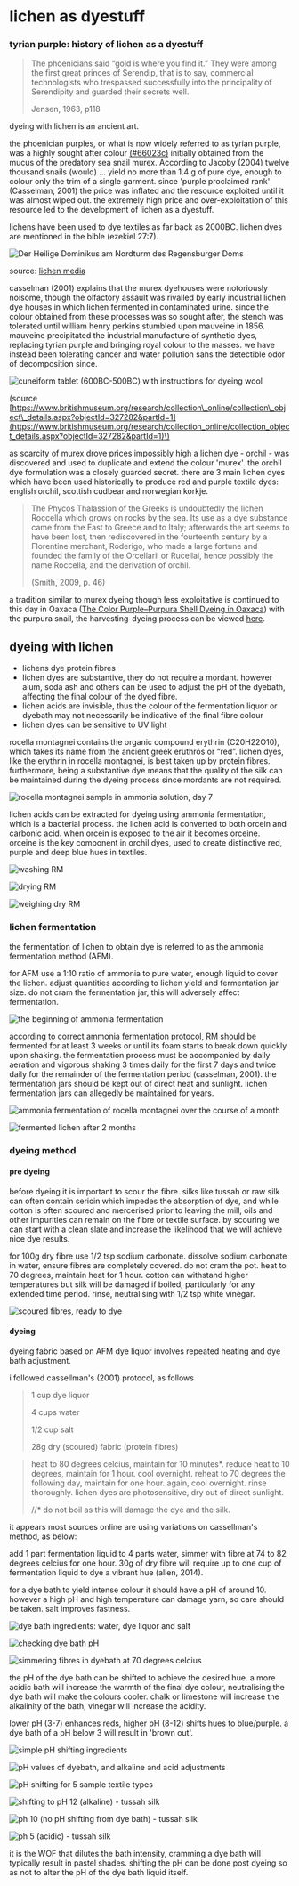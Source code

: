 # lichen as dyestuff

### tyrian purple: history of lichen as a dyestuff

> The phoenicians said “gold is where you find it.” They were among the first great princes of Serendip, that is to say, commercial technologists who trespassed successfully into the principality of Serendipity and guarded their secrets well.
>
> Jensen, 1963, p118

dyeing with lichen is an ancient art. 

the phoenician purples, or what is now widely referred to as tyrian purple, was a highly sought after colour [\(\#66023c\)](https://www.colorhexa.com/66023c) initially obtained from the mucus of the predatory sea snail murex. According to Jacoby \(2004\) twelve thousand snails \(would\) ... yield no more than 1.4 g of pure dye, enough to colour only the trim of a single garment. since 'purple proclaimed rank' \(Casselman, 2001\) the price was inflated and the resource exploited until it was almost wiped out. the extremely high price and over-exploitation of this resource led to the development of lichen as a dyestuff. 

lichens have been used to dye textiles as far back as 2000BC. lichen dyes are mentioned in the bible \(ezekiel 27:7\).

![Der Heilige Dominikus am Nordturm des Regensburger Doms ](../.gitbook/assets/der_heilige_dominikus_am_nordturm_des_regensburger_doms.jpg)

source: [lichen media](https://en.wikipedia.org/wiki/Lichen#/media/File:Der_Heilige_Dominikus_am_Nordturm_des_Regensburger_Doms.jpg)

casselman \(2001\) explains that the murex dyehouses were notoriously noisome, though the olfactory assault was rivalled by early industrial lichen dye houses in which lichen fermented in contaminated urine. since the colour obtained from these processes was so sought after, the stench was tolerated until william henry perkins stumbled upon mauveine in 1856. mauveine precipitated the industrial manufacture of synthetic dyes, replacing tyrian purple and bringing royal colour to the masses. we have instead been tolerating cancer and water pollution sans the detectible odor of decomposition since. 

![cuneiform tablet \(600BC-500BC\) with instructions for dyeing wool](../.gitbook/assets/cuneiform-tablet-dyeing.jpg)

\(source [https://www.britishmuseum.org/research/collection\_online/collection\_object\_details.aspx?objectId=327282&partId=1](https://www.britishmuseum.org/research/collection_online/collection_object_details.aspx?objectId=327282&partId=1)\)

as scarcity of murex drove prices impossibly high a lichen dye - orchil - was discovered and used to duplicate and extend the colour 'murex'. the orchil dye formulation was a closely guarded secret. there are 3 main lichen dyes which have been used historically to produce red and purple textile dyes: english orchil, scottish cudbear and norwegian korkje. 

> The Phycos Thalassion of the Greeks is undoubtedly the lichen Roccella which grows on rocks by the sea. Its use as a dye substance came from the East to Greece and to Italy; afterwards the art seems to have been lost, then rediscovered in the fourteenth century by a Florentine merchant, Roderigo, who made a large fortune and founded the family of the Orcellarii or Rucellai, hence possibly the name Roccella, and the derivation of orchil.
>
> \(Smith, 2009, p. 46\)

a tradition similar to murex dyeing though less exploitative is continued to this day in Oaxaca \([The Color Purple–Purpura Shell Dyeing in Oaxaca](https://www.clothroads.com/the-color-purple-purpura-shell-dyeing-in-oaxaca/)\) with the purpura snail, the harvesting-dyeing process can be viewed [here](https://www.youtube.com/watch?v=PkSIiC5xkgs).  

## dyeing with lichen

* lichens dye protein fibres
* lichen dyes are substantive, they do not require a mordant. however alum, soda ash and others can be used to adjust the pH of the dyebath, affecting the final colour of the dyed fibre. 
* lichen acids are invisible, thus the colour of the fermentation liquor or dyebath may not necessarily be indicative of the final fibre colour
* lichen dyes can be sensitive to UV light

rocella montagnei contains the organic compound erythrin \(C20H22O10\), which takes its name from the ancient greek eruthrós or “red”. lichen dyes, like the erythrin in rocella montagnei, is best taken up by protein fibres. furthermore, being a substantive dye means that the quality of the silk can be maintained during the dyeing process since mordants are not required. 

![rocella montagnei sample in ammonia solution, day 7](../.gitbook/assets/img_2460-2.jpeg)

lichen acids can be extracted for dyeing using ammonia fermentation, which is a bacterial process. the lichen acid is converted to both orcein and carbonic acid. when orcein is exposed to the air it becomes orceine. orceine is the key component in orchil dyes, used to create distinctive red, purple and deep blue hues in textiles. 

![washing RM](../.gitbook/assets/img_2403.jpeg)

![drying RM](../.gitbook/assets/img_2412-2.jpeg)

![weighing dry RM](../.gitbook/assets/img_2414.jpeg)

### lichen fermentation

the fermentation of lichen to obtain dye is referred to as the ammonia fermentation method \(AFM\). 

for AFM use a 1:10 ratio of ammonia to pure water, enough liquid to cover the lichen. adjust quantities according to lichen yield and fermentation jar size. do not cram the fermentation jar, this will adversely affect fermentation. 

![the beginning of ammonia fermentation](../.gitbook/assets/img_2420.jpeg)

according to correct ammonia fermentation protocol, RM should be fermented for at least 3 weeks or until  its foam starts to break down quickly upon shaking. the fermentation process must be accompanied by daily aeration and vigorous shaking 3 times daily for the first 7 days and twice daily for the remainder of the fermentation period \(casselman, 2001\). the fermentation jars should be kept out of direct heat and sunlight. lichen fermentation jars can allegedly be maintained for years. 

![ammonia fermentation of rocella montagnei over the course of a month](../.gitbook/assets/afm-rm-tafinal%20%281%29.jpg)

![fermented lichen after 2 months](../.gitbook/assets/img_3158.jpeg)

### dyeing method

#### pre dyeing

before dyeing it is important to scour the fibre. silks like tussah or raw silk can often contain sericin which impedes the absorption of dye, and while cotton is often scoured and mercerised prior to leaving the mill, oils and other impurities can remain on the fibre or textile surface. by scouring we can start with a clean slate and increase the likelihood that we will achieve nice dye results. 

for 100g dry fibre use 1/2 tsp sodium carbonate. dissolve sodium carbonate in water, ensure fibres are completely covered. do not cram the pot. heat to 70 degrees, maintain heat for 1 hour. cotton can withstand higher temperatures but silk will be damaged if boiled, particularly for any extended time period.  rinse, neutralising with 1/2 tsp white vinegar. 

![scoured fibres, ready to dye](../.gitbook/assets/img_3094.jpeg)

#### dyeing

dyeing fabric based on AFM dye liquor involves repeated heating and dye bath adjustment. 

i followed cassellman's \(2001\) protocol, as follows

> 1 cup dye liquor
>
> 4 cups water
>
> 1/2 cup salt
>
> 28g dry \(scoured\) fabric \(protein fibres\)

> heat to 80 degrees celcius, maintain for 10 minutes\*. reduce heat to 10 degrees, maintain for 1 hour. cool overnight. reheat to 70 degrees the following day, maintain for one hour. again, cool overnight. rinse thoroughly. lichen dyes are photosensitive, dry out of direct sunlight. 
>
> //\* do not boil as this will damage the dye and the silk.

it appears most sources online are using variations on cassellman's method, as below:

add 1 part fermentation liquid to 4 parts water, simmer with fibre at 74 to 82 degrees celcius for one hour. 30g of dry fibre will require up to one cup of fermentation liquid to dye a vibrant hue \(allen, 2014\).

for a dye bath to yield intense colour it should have a pH of around 10. however a high pH and high temperature can damage yarn, so care should be taken. salt improves fastness. 

![dye bath ingredients: water, dye liquor and salt](../.gitbook/assets/img_3097.jpeg)

![checking dye bath pH](../.gitbook/assets/img_3105.jpeg)

![simmering fibres in dyebath at 70 degrees celcius](../.gitbook/assets/img_3107.jpeg)

the pH of the dye bath can be shifted to achieve the desired hue. a more acidic bath will increase the warmth of the final dye colour, neutralising the dye bath will make the colours cooler. chalk or limestone will increase the alkalinity of the bath, vinegar will increase the acidity. 

lower pH \(3-7\) enhances reds, higher pH \(8-12\) shifts hues to blue/purple. a dye bath of a pH below 3 will result in 'brown out'. 

![simple pH shifting ingredients](../.gitbook/assets/img_3114.jpeg)

![pH values of dyebath, and alkaline and acid adjustments](../.gitbook/assets/img_3116.jpeg)

![pH shifting for 5 sample textile types](../.gitbook/assets/img_3133.jpeg)

![shifting to pH 12 \(alkaline\) - tussah silk ](../.gitbook/assets/img_3137.jpeg)

![ph 10 \(no pH shifting from dye bath\) - tussah silk ](../.gitbook/assets/img_3136.jpeg)

![ph 5 \(acidic\) - tussah silk ](../.gitbook/assets/img_3135.jpeg)

it is the WOF that dilutes the bath intensity, cramming a dye bath will typically result in pastel shades. shifting the pH can be done post dyeing so as not to alter the pH of the dye bath liquid itself. 





